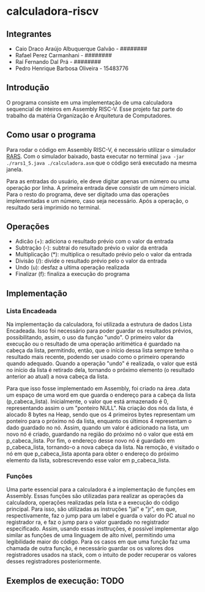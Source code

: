 # calculadora-riscv
## Integrantes
- Caio Draco Araújo Albuquerque Galvão - ########
- Rafael Perez Carmanhani - ########
- Raí Fernando Dal Prá - ########
- Pedro Henrique Barbosa Oliveira - 15483776

## Introdução
O programa consiste em uma implementação de uma calculadora sequencial de inteiros em Assembly RISC-V. Esse projeto faz parte do trabalho da matéria Organização e Arquitetura de Computadores. 

## Como usar o programa
Para rodar o código em Assembly RISC-V, é necessário utilizar o simulador [RARS](https://andrewt0301.github.io/hse-acos-course/software/rars.html). Com o simulador baixado, basta executar no terminal ``java -jar ./rars1_5.java ./calculadora.asm`` que o código será executado na mesma janela.

Para as entradas do usuário, ele deve digitar apenas um número ou uma operação por linha. A primeira entrada deve consistir de um número inicial. Para o resto do programa, deve ser digitado uma das operações implementadas e um número, caso seja necessário. Após a operação, o resultado será imprimido no terminal. 

## Operações
- Adicão (+): adiciona o resultado prévio com o valor da entrada
- Subtração (-): subtrai do resultado prévio o valor da entrada
- Multiplicação (*): multiplica o resultado prévio pelo o valor da entrada
- Divisão (/): divide o resultado prévio pelo o valor da entrada
- Undo (u): desfaz a ultima operação realizada
- Finalizar (f): finaliza a execução do programa

## Implementação
### Lista Encadeada
Na implementação da calculadora, foi utilizada a estrutura de dados Lista Encadeada. Isso foi necessário para poder guardar os resultados prévios, possibilitando, assim, o uso da função "undo". O primeiro valor da execução ou o resultado de uma operação aritimética é guardado na cabeça da lista, permitindo, então, que o início dessa lista sempre tenha o resultado mais recente, podendo ser usado como o primeiro operando quando adequado. Quando a operação "undo" é realizada, o valor que está no início da lista é retirado dela, tornando o próximo elemento (o resultado anterior ao atual) a nova cabeça da lista.

Para que isso fosse implementado em Assembly, foi criado na área .data um espaço de uma word em que guarda o endereço para a cabeça da lista (p_cabeca_lista). Inicialmente, o valor que está armazenado é 0, representando assim o um "ponteiro NULL". Na criação dos nós da lista, é alocado 8 bytes na Heap, sendo que os 4 primeiros bytes representam um ponteiro para o próximo nó da lista, enquanto os últimos 4 representam o dado guardado no nó. Assim, quando um valor é adicionado na lista, um novo nó é criado, guardando na região do próximo nó o valor que está em p_cabeca_lista. Por fim, o endereço desse novo nó é guardado em p_cabeca_lista, tornando-o a nova cabeça da lista. Na remoção, é visitado o nó em que p_cabeca_lista aponta para obter o endereço do próximo elemento da lista, sobrescrevendo esse valor em p_cabeca_lista.

### Funções
Uma parte essencial para a calculadora é a implementação de funções em Assembly. Essas funções são utilizadas para realizar as operações da calculadora, operações realizadas pela lista e a execução do código principal. Para isso, são utilizadas as instruções "jal" e "jr", em que, respectivamente, faz o jump para um label e guarda o valor do PC atual no registrador ra, e faz o jump para o valor guardado no registrador especificado. Assim, usando essas insttruções, é possível implementar algo similar as funções de uma linguagem de alto nível, permitindo uma legibilidade maior do código. Para os casos em que uma função faz uma chamada de outra função, é necessário guardar os os valores dos registradores usados na stack, com o intuito de poder recuperar os valores desses registradores posteriormente.

## Exemplos de execução: TODO
